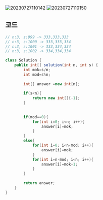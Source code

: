![20230727110142](https://github.com/Morning-Algorithm-Study-2023/Algorithm/assets/121210456/6b9add1f-2b6a-4823-ba18-4cc65288c26e)
![20230727110150](https://github.com/Morning-Algorithm-Study-2023/Algorithm/assets/121210456/0d9157ae-e9fd-4729-8d5f-c4b552be3397)

## 코드
```java
// n:3, s:999 -> 333,333,333
// n:3, s:1000 -> 333,333,334
// n:3, s:1001 -> 333,334,334
// n:3, s:1002 -> 334,334,334

class Solution {
    public int[] solution(int n, int s) {
        int mok=s/n;
        int mod=s%n;
        
        int[] answer =new int[n];
        
        if(s<n){
            return new int[]{-1};
        }
    
        
        if(mod==0){
            for(int i=0; i<n; i++){
                answer[i]=mok;
            }
        }
        else{
            for(int i=0; i<n-mod; i++){
                answer[i]=mok;
            }
            for(int i=n-mod; i<n; i++){
                answer[i]=mok+1;
            }
        }
        
        return answer;
    }
}
```
